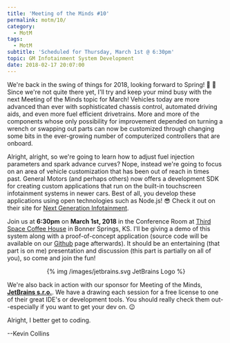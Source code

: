 ```yaml
---
title: 'Meeting of the Minds #10'
permalink: motm/10/
category:
  - MotM
tags:
  - MotM
subtitle: 'Scheduled for Thursday, March 1st @ 6:30pm'
topic: GM Infotainment System Development
date: 2018-02-17 20:07:00
---
```


We're back in the swing of things for 2018, looking forward to Spring! 🌱 🌷  Since we're not quite there yet, I'll try and keep your mind busy with the next Meeting of the Minds topic for March!  Vehicles today are more advanced than ever with sophisticated chassis control, automated driving aids, and even more fuel efficient drivetrains.  More and more of the components whose only possibility for improvement depended on turning a wrench or swapping out parts can now be customized through changing some bits in the ever-growing number of computerized controllers that are onboard.

Alright, alright, so we're going to learn how to adjust fuel injection parameters and spark advance curves?  Nope, instead we're going to focus on an area of vehicle customization that has been out of reach in times past.  General Motors (and perhaps others) now offers a development SDK for creating custom applications that run on the built-in touchscreen infotainment systems in newer cars.  Best of all, you develop these applications using open technologies such as Node.js! 😎  Check it out on their site for [Next Generation Infotainment](https://developer.gm.com/ngi).

Join us at **6:30pm** on **March 1st, 2018** in the Conference Room at [Third Space Coffee House](http://thirdspacecoffeehouse.com) in Bonner Springs, KS.  I'll be giving a demo of this system along with a proof-of-concept application (source code will be available on our [Github](https://github.com/kctechgroup) page afterwards).  It should be an entertaining (that part is on me) presentation and discussion (this part is partially on all of you), so come and join the fun!

<center>
{% img /images/jetbrains.svg JetBrains Logo %}
</center>

We're also back in action with our sponsor for Meeting of the Minds, **[JetBrains s.r.o.](https://www.jetbrains.com)**.  We have a drawing each session for a free license to one of their great IDE's or development tools.  You should really check them out--especially if you want to get your dev on.  😉 

Alright, I better get to coding.

--Kevin Collins